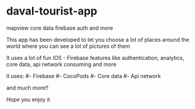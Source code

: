 # daval-tourist-app
mapview core data firebase auth and more


This app has been developed to let you choose a lot of places around the world where you can see a lot of pictures of them

It uses a lot of fun IOS - Firebase features like authentication, analytics, core data, api network consuming and more

it uses:
#- Firebase
#- CocoPods
#- Core data
#- Api network


and much more!!



Hope you enjoy it
